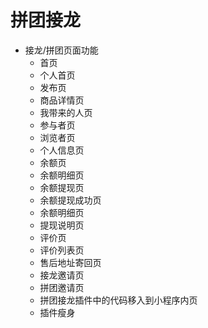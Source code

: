 # 拼团接龙
* 接龙/拼团页面功能
    - 首页
    - 个人首页
    - 发布页
    - 商品详情页
    - 我带来的人页
    - 参与者页
    - 浏览者页
    - 个人信息页
    - 余额页
    - 余额明细页
    - 余额提现页
    - 余额提现成功页
    - 余额明细页
    - 提现说明页
    - 评价页
    - 评价列表页
    - 售后地址寄回页
    - 接龙邀请页
    - 拼团邀请页
    - 拼团接龙插件中的代码移入到小程序内页
    - 插件瘦身
